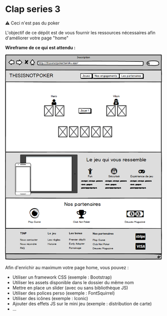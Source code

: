 # Clap series 3

:warning: Ceci n'est pas du poker

L'objectif de ce dépôt est de vous fournir les ressources nécessaires afin d'améliorer votre page "home"


**Wireframe de ce qui est attendu :**

![Home](wireframes/home.png)


Afin d'enrichir au maximum votre page home, vous pouvez :

- Utiliser un framework CSS (exemple : Bootstrap) 
- Utiliser les assets disponible dans le dossier du même nom
- Mettre en place un slider (avec ou sans bibliothèque JS)
- Utiliser des polices perso (exemple : FontSquirrel)
- Utiliser des icônes (exemple : Iconic)
- Ajouter des effets JS sur le mini jeu (exemple : distribution de carte)
- ...
